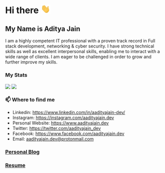 # Hi there <img src="https://raw.githubusercontent.com/AadityaJain-Dev/AadityaJain-Dev/main/wave.gif" width="30px">

## My Name is Aditya Jain

I am a highly competent IT professional with a proven track record in Full stack development, networking & cyber security. I have strong technical skills as well as excellent interpersonal skills, enabling me to interact with a wide range of clients. I am eager to be challenged in order to grow and further improve my skills.

### My Stats

<img align="center" src="https://github-readme-stats.vercel.app/api/top-langs/?username=aadityajain-dev&langs_count=3" /> <img align="center" src="https://github-readme-stats.vercel.app/api?username=aadityajain-dev&count_private=true&show_icons=true" />

### 📫 Where to find me

- Linkedin: https://www.linkedin.com/in/aadityajain-dev/
- Instagram: https://instagram.com/aadityajain.dev
- Personal Website: https://www.aadityajain.dev
- Twitter: https://twitter.com/aadityajain_dev
- Facebook: https://www.facebook.com/aadityajain.dev
- Email: aadityajain.dev@protonmail.com

### [Personal Blog](https://blog.aadityajain.dev/)

### [Resume](https://www.aadityajain.dev/resume)
